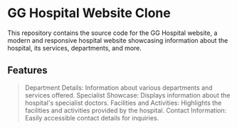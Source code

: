 # GG Hospital Website Clone

This repository contains the source code for the GG Hospital website, a modern and responsive hospital website showcasing information about the hospital, its services, departments, and more.

## Features

> Department Details: Information about various departments and services offered.
> Specialist Showcase: Displays information about the hospital's specialist doctors.
> Facilities and Activities: Highlights the facilities and activities provided by the hospital.
> Contact Information: Easily accessible contact details for inquiries.
